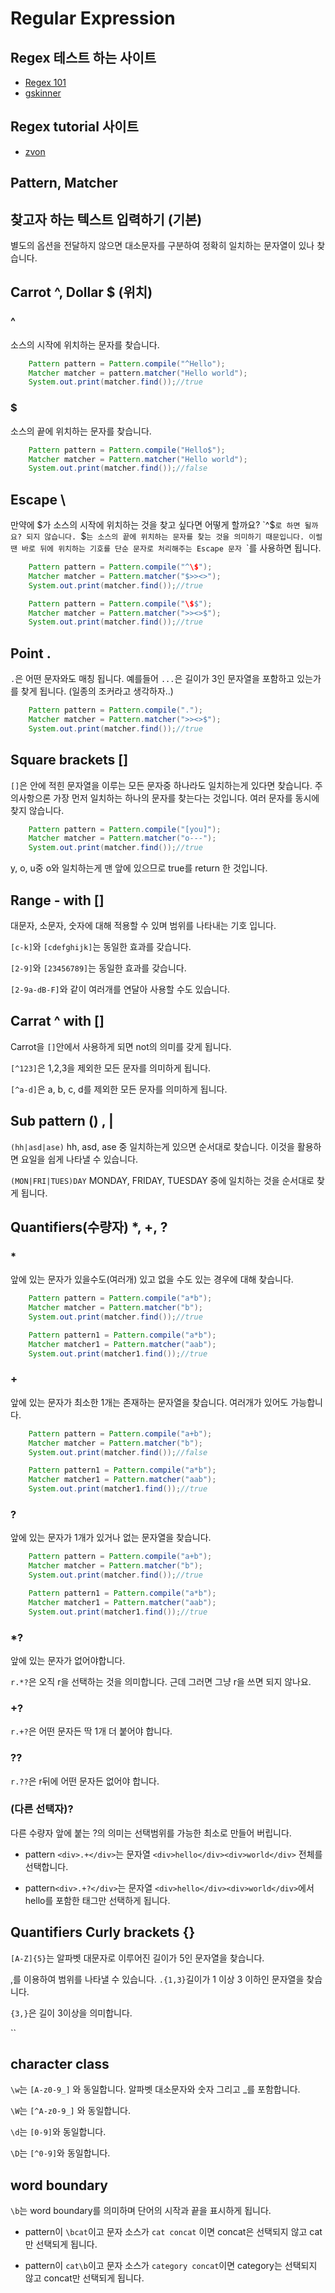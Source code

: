# Regular Expression

## Regex 테스트 하는 사이트

- [Regex 101](https://regex101.com)
- [gskinner](https://regexr.com)

## Regex tutorial 사이트

- [zvon](https://zvon.org/comp/r/tut-Regexp.html)

## Pattern, Matcher

## 찾고자 하는 텍스트 입력하기 (기본)

별도의 옵션을 전달하지 않으면 대소문자를 구분하여 정확히 일치하는 문자열이 있나 찾습니다.

## Carrot ^, Dollar $ (위치)

### ^

소스의 시작에 위치하는 문자를 찾습니다.

```java
    Pattern pattern = Pattern.compile("^Hello");
    Matcher matcher = pattern.matcher("Hello world");
    System.out.print(matcher.find());//true
```

### $

소스의 끝에 위치하는 문자를 찾습니다.

```java
    Pattern pattern = Pattern.compile("Hello$");
    Matcher matcher = Pattern.matcher("Hello world");
    System.out.print(matcher.find());//false
```

## Escape \

만약에 $가 소스의 시작에 위치하는 것을 찾고 싶다면 어떻게 할까요?
`^$`로 하면 될까요? 되지 않습니다. `$`는 소스의 끝에 위치하는 문자를 찾는 것을 의미하기 때문입니다. 이럴땐 바로 뒤에 위치하는 기호를 단순 문자로 처리해주는 Escape 문자 `\`를 사용하면 됩니다.

```java
    Pattern pattern = Pattern.compile("^\$");
    Matcher matcher = Pattern.matcher("$>><>");
    System.out.print(matcher.find());//true
```

```java
    Pattern pattern = Pattern.compile("\$$");
    Matcher matcher = Pattern.matcher(">><>$");
    System.out.print(matcher.find());//true
```

## Point .

`.`은 어떤 문자와도 매칭 됩니다. 예를들어 `...`은 길이가 3인 문자열을 포함하고 있는가를 찾게 됩니다. (일종의 조커라고 생각하자..)

```java
    Pattern pattern = Pattern.compile(".");
    Matcher matcher = Pattern.matcher(">><>$");
    System.out.print(matcher.find());//true
```

## Square brackets []

`[]`은 안에 적힌 문자열을 이루는 모든 문자중 하나라도 일치하는게 있다면 찾습니다. 주의사항으론 가장 먼저 일치하는 하나의 문자를 찾는다는 것입니다. 여러 문자를 동시에 찾지 않습니다.

```java
    Pattern pattern = Pattern.compile("[you]");
    Matcher matcher = Pattern.matcher("o---");
    System.out.print(matcher.find());//true
```

y, o, u중 o와 일치하는게 맨 앞에 있으므로 true를 return 한 것입니다.

## Range - with []

대문자, 소문자, 숫자에 대해 적용할 수 있며 범위를 나타내는 기호 입니다.

`[c-k]`와 `[cdefghijk]`는 동일한 효과를 갖습니다.

`[2-9]`와 `[23456789]`는 동일한 효과를 갖습니다.

`[2-9a-dB-F]`와 같이 여러개를 연달아 사용할 수도 있습니다.

## Carrat ^ with []

Carrot을 `[]`안에서 사용하게 되면 not의 의미를 갖게 됩니다.

`[^123]`은 1,2,3을 제외한 모든 문자를 의미하게 됩니다.

`[^a-d]`은 a, b, c, d를 제외한 모든 문자를 의미하게 됩니다.

## Sub pattern () , |

`(hh|asd|ase)` hh, asd, ase 중 일치하는게 있으면 순서대로 찾습니다. 이것을 활용하면 요일을 쉽게 나타낼 수 있습니다.

`(MON|FRI|TUES)DAY` MONDAY, FRIDAY, TUESDAY 중에 일치하는 것을 순서대로 찾게 됩니다.

## Quantifiers(수량자) \*, +, ?

### \*

앞에 있는 문자가 있을수도(여러개) 있고 없을 수도 있는 경우에 대해 찾습니다.

```java
    Pattern pattern = Pattern.compile("a*b");
    Matcher matcher = Pattern.matcher("b");
    System.out.print(matcher.find());//true

    Pattern pattern1 = Pattern.compile("a*b");
    Matcher matcher1 = Pattern.matcher("aab");
    System.out.print(matcher1.find());//true
```

### +

앞에 있는 문자가 최소한 1개는 존재하는 문자열을 찾습니다. 여러개가 있어도 가능합니다.

```java
    Pattern pattern = Pattern.compile("a+b");
    Matcher matcher = Pattern.matcher("b");
    System.out.print(matcher.find());//false

    Pattern pattern1 = Pattern.compile("a*b");
    Matcher matcher1 = Pattern.matcher("aab");
    System.out.print(matcher1.find());//true
```

### ?

앞에 있는 문자가 1개가 있거나 없는 문자열을 찾습니다.

```java
    Pattern pattern = Pattern.compile("a+b");
    Matcher matcher = Pattern.matcher("b");
    System.out.print(matcher.find());//true

    Pattern pattern1 = Pattern.compile("a*b");
    Matcher matcher1 = Pattern.matcher("aab");
    System.out.print(matcher1.find());//true
```

### \*?

앞에 있는 문자가 없어야합니다.

`r.*?`은 오직 r을 선택하는 것을 의미합니다. 근데 그러면 그냥 r을 쓰면 되지 않나요.

### +?

`r.+?`은 어떤 문자든 딱 1개 더 붙어야 합니다.

### ??

`r.??`은 r뒤에 어떤 문자든 없어야 합니다.

### (다른 선택자)?

다른 수량자 앞에 붙는 ?의 의미는 선택범위를 가능한 최소로 만들어 버립니다.

- pattern `<div>.+</div>`는 문자열 `<div>hello</div><div>world</div>` 전체를 선택합니다.

- pattern`<div>.+?</div>`는 문자열 `<div>hello</div><div>world</div>`에서 hello를 포함한 태그만 선택하게 됩니다.

## Quantifiers Curly brackets {}

`[A-Z]{5}`는 알파벳 대문자로 이루어진 길이가 5인 문자열을 찾습니다.

,를 이용하여 범위를 나타낼 수 있습니다. `.{1,3}`길이가 1 이상 3 이하인 문자열을 찾습니다.

`{3,}`은 길이 3이상을 의미합니다.

``

## character class

`\w`는 `[A-z0-9_]` 와 동일합니다. 알파벳 대소문자와 숫자 그리고 \_를 포함합니다.

`\W`는 `[^A-z0-9_]` 와 동일합니다.

`\d`는 `[0-9]`와 동일합니다.

`\D`는 `[^0-9]`와 동일합니다.

## word boundary

`\b`는 word boundary를 의미하며 단어의 시작과 끝을 표시하게 됩니다.

- pattern이 `\bcat`이고 문자 소스가 `cat concat` 이면 concat은 선택되지 않고 cat만 선택되게 됩니다.

- pattern이 `cat\b`이고 문자 소스가 `category concat`이면 category는 선택되지 않고 concat만 선택되게 됩니다.
